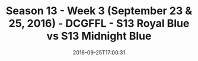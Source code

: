 ---
title: Season 13 - Week 3 (September 23 & 25, 2016) - DCGFFL - S13 Royal Blue vs S13
  Midnight Blue
teams-score:
- team: _teams/s13-royal-blue.md
  score:
- team: _teams/s13-midnight-blue.md
  score: 6
mvp: D. Alexander (Royal); B. McFarland (Midnight)
game-ball: C. Hohl (Royal); J. Juffras (Midnight)
sportsperson: ''
season: 13
week: 3
date: '2016-09-25T17:00:31'
pageid: season-13-week-3-september-23-25-2016-4827-vs-4820
---